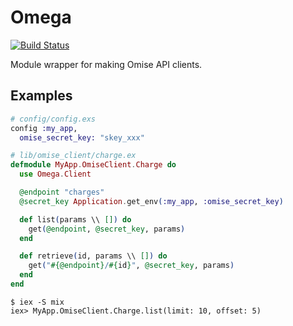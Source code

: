 # Omega
[![Build Status](https://travis-ci.org/teerawat1992/omega.svg)](https://travis-ci.org/teerawat1992/omega)

Module wrapper for making Omise API clients.

## Examples

```elixir
# config/config.exs
config :my_app,
  omise_secret_key: "skey_xxx"

# lib/omise_client/charge.ex
defmodule MyApp.OmiseClient.Charge do
  use Omega.Client

  @endpoint "charges"
  @secret_key Application.get_env(:my_app, :omise_secret_key)

  def list(params \\ []) do
    get(@endpoint, @secret_key, params)
  end

  def retrieve(id, params \\ []) do
    get("#{@endpoint}/#{id}", @secret_key, params)
  end
end
```

```shell
$ iex -S mix
iex> MyApp.OmiseClient.Charge.list(limit: 10, offset: 5)
```
